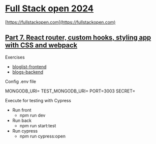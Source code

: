 # [Full Stack open 2024](/)

[https://fullstackopen.com](https://fullstackopen.com)

## [Part 7. React router, custom hooks, styling app with CSS and webpack](https://fullstackopen.com/en/part7)

Exercises 

- [bloglist-frontend](/part7/extended-bloglist/bloglist-frontend)
- [blogs-backend](/part7/extended-bloglist/blogs-backend)

Config .env file

MONGODB_URI=
TEST_MONGODB_URI=
PORT=3003
SECRET=

Execute for testing with Cypress

- Run front
    - npm run dev
- Run back
    - npm run start:test
- Run cypress
    - npm run cypress:open